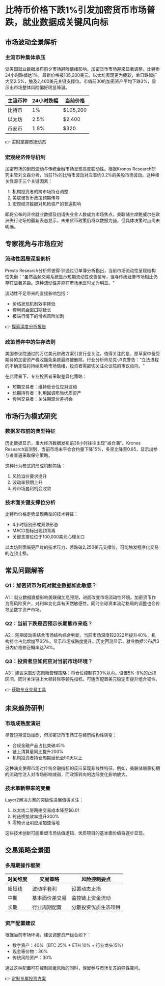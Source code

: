 # 比特币价格下跌1%引发加密货币市场普跌，就业数据成关键风向标

## 市场波动全景解析

### 主流币种集体承压
受美国就业数据发布前夕市场避险情绪影响，加密货币市场迎来显著调整。比特币24小时跌幅达1%，最新价格报105,200美元。以太坊表现更为疲软，单日跌幅扩大至2.5%，触及2,400美元关键支撑位。市值前30的加密资产平均下跌3%，显示出市场整体风险偏好明显降温。

| 主流币种 | 24小时跌幅 | 当前价格 |
|---------|------------|----------|
| 比特币   | 1%         | $105,200 |
| 以太坊   | 2.5%       | $2,400   |
| 币安币   | 1.8%       | $320     |

👉 [实时掌握市场动态](https://bit.ly/okx_welcome)

### 宏观经济传导机制
加密市场的剧烈波动与传统金融市场呈现高度联动性。根据Kronos Research研究主管刘文森分析，当前1%的比特币波动对应着约0.2%的美股市场波动。这种相关性源于三个关键因素：
1. 机构投资者的跨市场持仓调整
2. 美联储货币政策预期传导
3. 宏观经济数据对风险资产的普遍影响

即将公布的非农就业数据及初请失业金人数成为市场焦点。美联储主席鲍威尔在欧洲央行论坛的最新表态显示，未来货币政策仍将以数据为锚，但具体决策时点尚未明确。

## 专家视角与市场应对

### 流动性困局深度剖析
Presto Research分析师彼得·钟通过订单簿分析指出，当前市场流动性呈现结构性失衡："虽然高频交易系统显示短期流动性改善信号，但与传统证券市场相比仍存在显著差距。这种流动性差异在市场承压时尤为明显。"

流动性不足带来的直接影响包括：
- 价格发现机制效率降低
- 套利机会窗口期延长
- 极端行情下的滑点风险加剧

👉 [探索深度分析报告](https://bit.ly/okx_welcome)

### 政策博弈中的生存法则
美国参议院通过的万亿美元财政方案引发行业关注。值得关注的是，原草案中备受期待的加密资产税收豁免条款最终被删除。行业分析师尼克·卢克警告："立法进程的不确定性将持续影响市场情绪，投资者需密切关注众议院的审议动向。"

在此背景下，专业投资者采取差异化策略：
- 短期交易者：维持低仓位应对波动
- 长期持有者：利用回调布局优质资产
- 套利交易者：关注期现价差机会

## 市场行为模式研究

### 数据发布前的典型特征
历史数据显示，重大经济数据发布前36小时往往出现"减仓潮"。Kronos Research监测到，当前市场未平仓合约量下降15%，多空比降至0.85，显示出参与者普遍采取保守策略。

这种行为模式的形成机制包括：
1. 风险溢价要求提升
2. 波动率预期上升
3. 跨市场套利机会收敛

### 技术面关键支撑位分析
比特币价格走势呈现典型的技术特征：
- 4小时级别形成双顶形态
- MACD指标出现顶背离
- 关键支撑位位于100,000美元心理关口

以太坊则面临更严峻的技术压力，若跌破2,250美元支撑位，可能触发程序化交易的连锁止损。

## 常见问题解答

### Q1：加密货币为何对就业数据如此敏感？
A1：就业数据直接影响美联储加息预期，进而改变市场流动性环境。加密货币作为高风险资产，对利率变化具有天然敏感性，同时全球资本流动格局的调整也会传导至数字资产市场。

### Q2：当前下跌是否预示长期熊市来临？
A2：短期波动需结合市场结构综合判断。当前市场深度较2022年提升40%，机构持仓占比增加至65%，显示市场成熟度提升。历史回测显示，就业数据公布后3日内价格修正概率达78%。

### Q3：投资者应如何应对当前市场环境？
A3：建议采取动态风险管理策略：将仓位控制在30%以内，设置5%-8%的止损区间，同时关注链上大额转账等领先指标。可适当配置美元稳定币提升组合韧性。

👉 [获取专业交易工具](https://bit.ly/okx_welcome)

## 未来趋势研判

### 市场成熟度演进
尽管短期波动加剧，但加密货币市场正在经历结构性转变：
- 合规金融产品占比突破45%
- 链上清算量同比提升200%
- 机构投资者持仓周期延长至90天以上

这种演变使得市场对传统金融指标的反应呈现非线性特征。例如，美联储缩表初期的流动性注入对市场影响减弱，而政策转向的边际变化影响放大。

### 技术革新带来的变量
Layer2解决方案的突破性进展值得关注：
1. 以太坊二层网络交易成本降至$0.01
2. 跨链桥接效率提升300%
3. 零知识证明应用加速落地

这些技术创新可能重塑市场估值逻辑，优质项目的基本面价值将逐步显现。

## 交易策略全景图

### 多周期操作框架
| 时间维度 | 交易策略                  | 风险控制要点           |
|----------|---------------------------|------------------------|
| 超短线   | 波动率套利               | 设置动态止损             |
| 中期     | 基本面价差交易           | 监控链上资金流动         |
| 长期     | 行业周期配置             | 分散投资优质生态项目     |

### 资产配置建议
根据当前市场环境，建议调整资产组合如下：
- 数字资产：40%（BTC 25% + ETH 10% + 行业龙头15%）
- 现金等价物：30%
- 传统风险资产：30%

通过这种配置可在控制回撤风险的同时，保留参与市场复苏的弹性空间。

👉 [定制专属投资方案](https://bit.ly/okx_welcome)